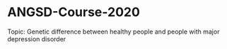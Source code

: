 # ANGSD-Course-2020
Topic: Genetic difference between healthy people and people with major depression disorder

